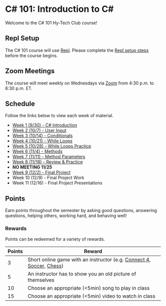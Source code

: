 # <span>C# 101: Introduction to C#</span>
Welcome to the C# 101 Hy-Tech Club course!

## Repl Setup
The C# 101 course will use [Repl](https://repl.it). Please complete the [Repl setup steps](ReplSetup.md) before the course begins.

## Zoom Meetings
The course will meet weekly on Wednesdays via [Zoom]() from 4:30 p.m. to 6:30 p.m. ET.

## Schedule
Follow the links below to view each week of material.

- [Week 1 (9/30) - C# Introduction](HelloCs/StudentDesc.md)
- [Week 2 (10/7) - User Input](UserInput/StudentDesc.md)
- [Week 3 (10/14) - Conditionals](Conditionals/StudentDesc.md)
- [Week 4 (10/21) - While Loops](WhileLoops/StudentDesc.md)
- [Week 5 (10/28) - While Loops Practice](WhileLoops/WhileLoopsPractice.md)
- [Week 6 (11/4) - Methods](Methods/StudentDesc.md)
- [Week 7 (11/11) - Method Parameters](MethodParameters/StudentDesc.md)
- [Week 8 (11/18) - Review & Practice](Practice/StudentDesc.md)
- **NO MEETING 11/25**
- [Week 9 (12/2) - Final Project](FinalProject/FinalProject.md)
- Week 10 (12/9) - Final Project Work
- Week 11 (12/16) - Final Project Presentations

## Points
Earn points throughout the semester by asking good questions, answering questions, helping others, working hard, and behaving well!

### Rewards
Points can be redeemed for a variety of rewards.

| Points | Reward |
| -- | -- |
| 3 | Short online game with an instructor (e.g. [Connect 4](https://www.mathsisfun.com/games/connect4.html), [Soccer](https://www.agame.com/game/1-on-1-soccer-classic), [Chess](https://lichess.org/setup/friend)) |
| 5 | An instructor has to show you an old picture of themselves |
| 10 | Choose an appropriate (<5min) song to play in class |
| 15 | Choose an appropriate (<5min) video to watch in class |